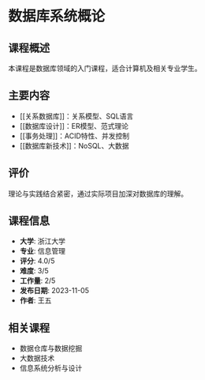 # 数据库系统概论

## 课程概述
本课程是数据库领域的入门课程，适合计算机及相关专业学生。

## 主要内容
- [[关系数据库]]：关系模型、SQL语言
- [[数据库设计]]：ER模型、范式理论
- [[事务处理]]：ACID特性、并发控制
- [[数据库新技术]]：NoSQL、大数据

## 评价
理论与实践结合紧密，通过实际项目加深对数据库的理解。

## 课程信息
- **大学**: 浙江大学
- **专业**: 信息管理
- **评分**: 4.0/5
- **难度**: 3/5
- **工作量**: 2/5
- **发布日期**: 2023-11-05
- **作者**: 王五

## 相关课程
- 数据仓库与数据挖掘
- 大数据技术
- 信息系统分析与设计